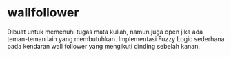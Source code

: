 # wallfollower
Dibuat untuk memenuhi tugas mata kuliah, namun juga open jika ada teman-teman lain yang membutuhkan. Implementasi Fuzzy Logic sederhana pada kendaran wall follower yang mengikuti dinding sebelah kanan.
